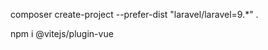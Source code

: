 composer create-project --prefer-dist "laravel/laravel=9.*" .

npm i @vitejs/plugin-vue 

<script type="module" src="http://0.0.0.0:3000/@vite/client"></script>
<script type="module" src="http://0.0.0.0:3000/resources/ts/app.ts"></script>